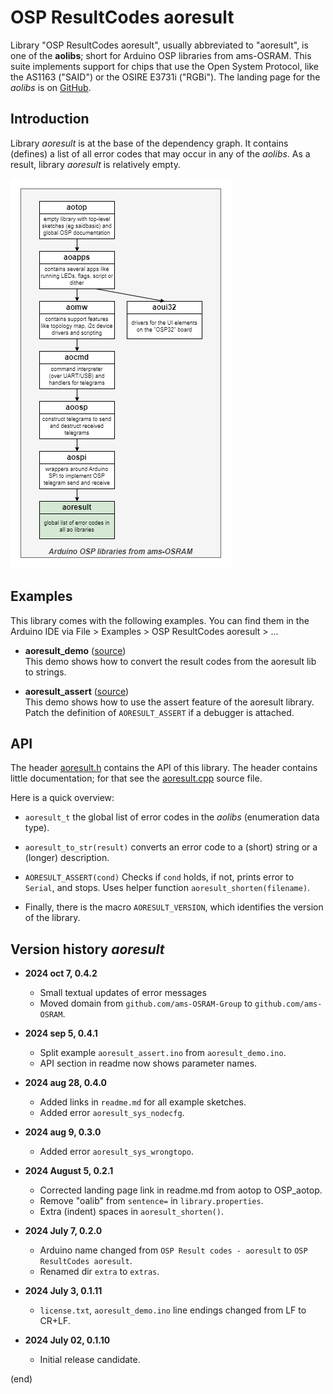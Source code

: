# OSP ResultCodes aoresult

Library "OSP ResultCodes aoresult", usually abbreviated to "aoresult",
is one of the **aolibs**; short for Arduino OSP libraries from ams-OSRAM.
This suite implements support for chips that use the Open System Protocol, 
like the AS1163 ("SAID") or the OSIRE E3731i ("RGBi").
The landing page for the _aolibs_ is on 
[GitHub](https://github.com/ams-OSRAM/OSP_aotop).


## Introduction

Library _aoresult_ is at the base of the dependency graph.
It contains (defines) a list of all error codes that
may occur in any of the _aolibs_.
As a result, library _aoresult_ is relatively empty.

![aoresult in context](extras/aolibs-aoresult.drawio.png)


## Examples

This library comes with the following examples.
You can find them in the Arduino IDE via 
File > Examples > OSP ResultCodes aoresult > ...

- **aoresult_demo** ([source](examples/aoresult_demo))  
  This demo shows how to convert the result codes from the aoresult lib
  to strings.

- **aoresult_assert** ([source](examples/aoresult_assert))  
  This demo shows how to use the assert feature of the aoresult library.
  Patch the definition of `AORESULT_ASSERT` if a debugger is attached.


## API

The header [aoresult.h](src/aoresult.h) contains the API of this library.
The header contains little documentation; for that see the
[aoresult.cpp](src/aoresult.cpp) source file. 

Here is a quick overview:

- `aoresult_t` the global list of error codes in the _aolibs_ (enumeration data type).

- `aoresult_to_str(result)` converts an error code to a (short) string or a (longer) description.

- `AORESULT_ASSERT(cond)` Checks if `cond` holds, if not, prints error to `Serial`, and stops.
   Uses helper function `aoresult_shorten(filename)`.

- Finally, there is the macro `AORESULT_VERSION`, which identifies the version of the library.


## Version history _aoresult_

- **2024 oct 7, 0.4.2**
  - Small textual updates of error messages
  - Moved domain from `github.com/ams-OSRAM-Group` to `github.com/ams-OSRAM`.
  
- **2024 sep 5, 0.4.1**
  - Split example `aoresult_assert.ino` from `aoresult_demo.ino`.
  - API section in readme now shows parameter names.

- **2024 aug 28, 0.4.0**
  - Added links in `readme.md` for all example sketches.
  - Added error `aoresult_sys_nodecfg`.

- **2024 aug 9, 0.3.0**
  - Added error `aoresult_sys_wrongtopo`.

- **2024 August 5, 0.2.1**  
  - Corrected landing page link in readme.md from aotop to OSP_aotop.
  - Remove "oalib" from `sentence=` in `library.properties`.
  - Extra (indent) spaces in `aoresult_shorten()`.

- **2024 July 7, 0.2.0**  
  - Arduino name changed from `OSP Result codes - aoresult` to `OSP ResultCodes aoresult`.
  - Renamed dir `extra` to `extras`.

- **2024 July 3, 0.1.11**  
  - `license.txt`, `aoresult_demo.ino` line endings changed from LF to CR+LF.

- **2024 July 02, 0.1.10**  
  - Initial release candidate.

(end)

